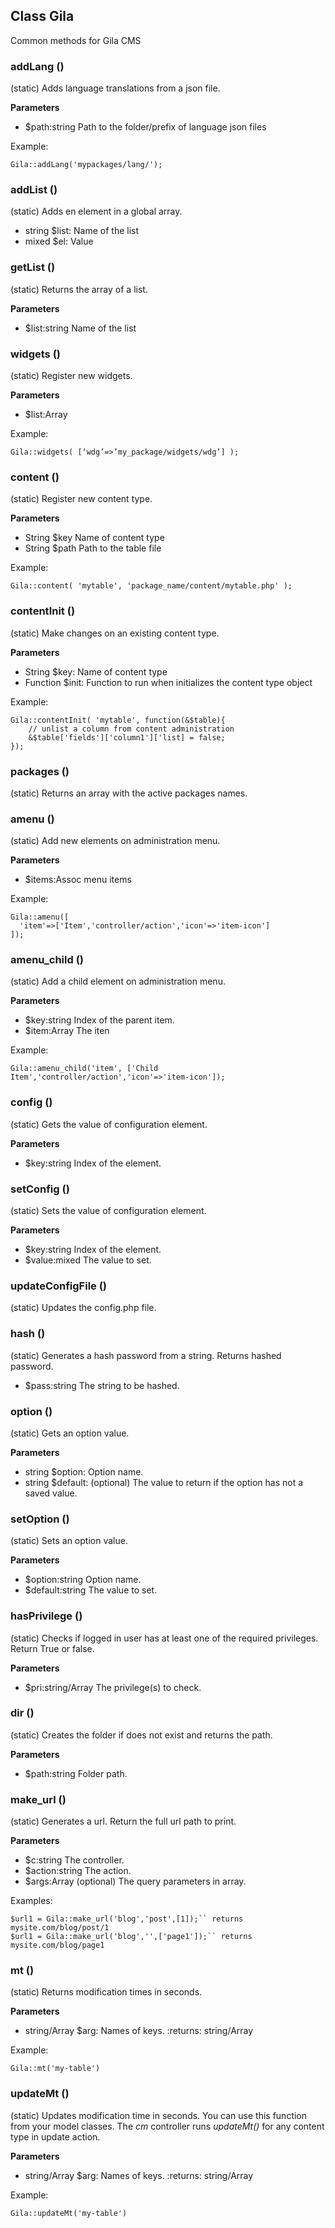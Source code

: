 ## Class Gila
Common methods for Gila CMS


### addLang ()
(static) Adds language translations from a json file.

**Parameters**
- $path:string Path to the folder/prefix of language json files

Example:
```
Gila::addLang('mypackages/lang/');
```


### addList ()
(static) Adds en element in a global array.

- string $list: Name of the list
- mixed $el: Value

### getList ()
(static) Returns the array of a list.

**Parameters**
- $list:string Name of the list


### widgets ()
(static) Register new widgets.

**Parameters**
- $list:Array

Example: 
        
```
Gila::widgets( [‘wdg’=>’my_package/widgets/wdg’] );
```


### content ()
(static) Register new content type.

**Parameters**
- String $key Name of content type
- String $path Path to the table file

Example:        
```
Gila::content( 'mytable', 'package_name/content/mytable.php' );
```


### contentInit ()
(static) Make changes on an existing content type.

**Parameters**
- String $key: Name of content type
- Function $init: Function to run when initializes the content type object

Example:    
```
Gila::contentInit( 'mytable', function(&$table){
    // unlist a column from content administration
    &$table['fields']['column1']['list] = false;
});
```


### packages ()
(static) Returns an array with the active packages names.


### amenu ()
(static) Add new elements on administration menu.

**Parameters**
- $items:Assoc menu items

Example:     
```     
Gila::amenu([
  'item'=>['Item','controller/action','icon'=>'item-icon']
]);
```


### amenu_child ()
(static) Add a child element on administration menu.

**Parameters**
- $key:string Index of the parent item.
- $item:Array The iten

Example:    
```
Gila::amenu_child('item', ['Child Item','controller/action','icon'=>'item-icon']);
```


### config ()
(static) Gets the value of configuration element.

**Parameters**
- $key:string Index of the element.


### setConfig ()
(static) Sets the value of configuration element.

**Parameters**
- $key:string Index of the element.
- $value:mixed The value to set.


### updateConfigFile ()
(static) Updates the config.php file.


### hash ()
(static) Generates a hash password from a string. Returns hashed password.

- $pass:string The string to be hashed.


### option ()
(static) Gets an option value.

**Parameters**
- string $option: Option name.
- string $default: (optional) The value to return if the option has not a saved value.


### setOption ()
(static) Sets an option value.

**Parameters**
- $option:string Option name.
- $default:string The value to set.


### hasPrivilege ()
(static) Checks if logged in user has at least one of the required privileges.
Return True or false.

**Parameters**
- $pri:string/Array The privilege(s) to check.


### dir ()
(static) Creates the folder if does not exist and returns the path.

**Parameters**
- $path:string Folder path.


### make_url ()
(static) Generates a url. Return the full url path to print.

**Parameters**
- $c:string The controller.
- $action:string The action.
- $args:Array (optional) The query parameters in array.

Examples:
```
$url1 = Gila::make_url('blog','post',[1]);`` returns mysite.com/blog/post/1
$url1 = Gila::make_url('blog','',['page1']);`` returns mysite.com/blog/page1
```


### mt ()
(static) Returns modification times in seconds.

**Parameters**
- string/Array $arg: Names of keys.
        :returns: string/Array

Example:
```
Gila::mt('my-table')
```


### updateMt ()
(static) Updates modification time in seconds. You can use this function from your model classes. The *cm* controller runs *updateMt()* for any content type in update action.

**Parameters**
- string/Array $arg: Names of keys.
        :returns: string/Array

Example:
        
```
Gila::updateMt('my-table')

```
